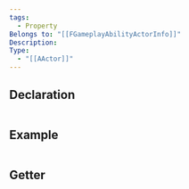 ```yaml
---
tags:
  - Property
Belongs to: "[[FGameplayAbilityActorInfo]]"
Description: 
Type:
  - "[[AActor]]"
---
```


## Declaration

```cpp
```

## Example

```cpp

```

## Getter

```cpp
```